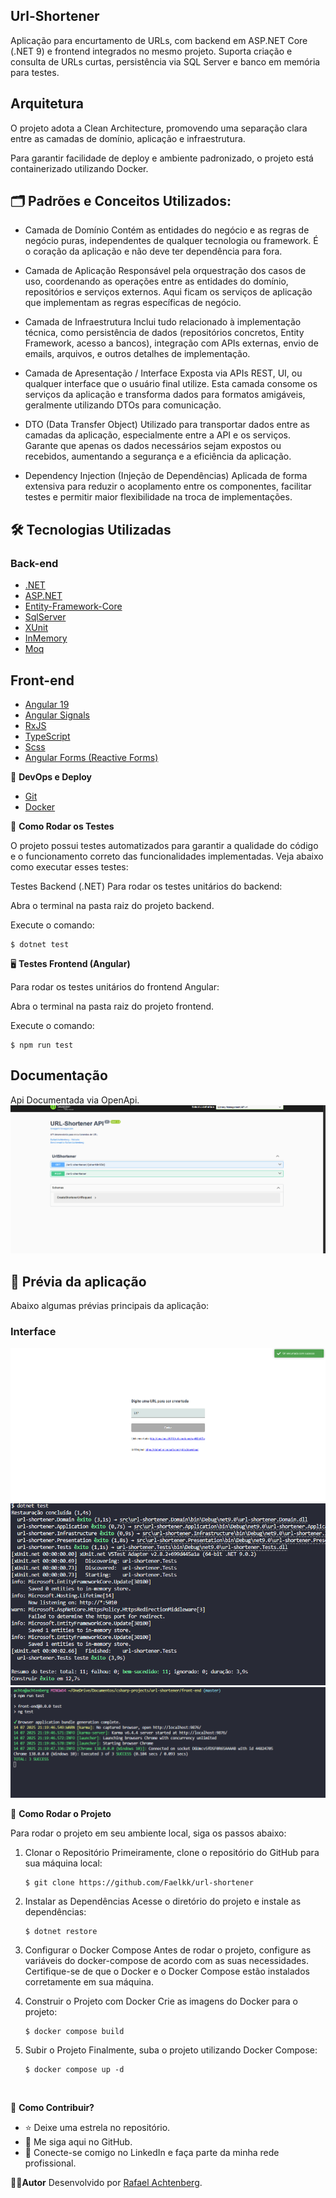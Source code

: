 ## Url-Shortener


Aplicação para encurtamento de URLs, com backend em ASP.NET Core (.NET 9) e frontend integrados no mesmo projeto. Suporta criação e consulta de URLs curtas, persistência via SQL Server e banco em memória para testes.

## Arquitetura

O projeto adota a Clean Architecture, promovendo uma separação clara entre as camadas de domínio, aplicação e infraestrutura.

Para garantir facilidade de deploy e ambiente padronizado, o projeto está containerizado utilizando Docker.

## 🗂️ Padrões e Conceitos Utilizados:

- Camada de Domínio
  Contém as entidades do negócio e as regras de negócio puras, independentes de qualquer tecnologia ou framework. É o coração da aplicação e não deve ter dependência para fora.

- Camada de Aplicação
  Responsável pela orquestração dos casos de uso, coordenando as operações entre as entidades do domínio, repositórios e serviços externos. Aqui ficam os serviços de aplicação que implementam as regras específicas de negócio.

- Camada de Infraestrutura
  Inclui tudo relacionado à implementação técnica, como persistência de dados (repositórios concretos, Entity Framework, acesso a bancos), integração com APIs externas, envio de emails, arquivos, e outros detalhes de implementação.

- Camada de Apresentação / Interface
  Exposta via APIs REST, UI, ou qualquer interface que o usuário final utilize. Esta camada consome os serviços da aplicação e transforma dados para formatos amigáveis, geralmente utilizando DTOs para comunicação.

- DTO (Data Transfer Object)
  Utilizado para transportar dados entre as camadas da aplicação, especialmente entre a API e os serviços. Garante que apenas os dados necessários sejam expostos ou recebidos, aumentando a segurança e a eficiência da aplicação.

- Dependency Injection (Injeção de Dependências)
  Aplicada de forma extensiva para reduzir o acoplamento entre os componentes, facilitar testes e permitir maior flexibilidade na troca de implementações.

## 🛠️ Tecnologias Utilizadas

### Back-end

- [.NET](https://dotnet.microsoft.com/pt-br/)
- [ASP.NET](https://learn.microsoft.com/pt-br/aspnet/core/?view=aspnetcore-9.0&WT.mc_id=dotnet-35129-website)
- [Entity-Framework-Core](https://learn.microsoft.com/en-us/ef/core/)
- [SqlServer](https://www.microsoft.com/pt-br/sql-server/sql-server-downloads)
- [XUnit](https://learn.microsoft.com/pt-br/dotnet/core/testing/unit-testing-csharp-with-xunit)
- [InMemory](https://learn.microsoft.com/pt-br/ef/core/providers/in-memory/?tabs=dotnet-core-cli)
- [Moq](https://learn.microsoft.com/pt-br/shows/visual-studio-toolbox/unit-testing-moq-framework)

## Front-end

- [Angular 19](https://angular.io/)
- [Angular Signals](https://angular.dev/features/reactivity)
- [RxJS](https://rxjs.dev/)
- [TypeScript](https://www.typescriptlang.org/)
- [Scss](https://sass-lang.com/)
- [Angular Forms (Reactive Forms)](https://angular.io/guide/reactive-forms)

🔧 **DevOps e Deploy**

- [Git](https://git-scm.com)
- [Docker](https://www.docker.com/)

🧪 **Como Rodar os Testes**

O projeto possui testes automatizados para garantir a qualidade do código e o funcionamento correto das funcionalidades implementadas. Veja abaixo como executar esses testes:

Testes Backend (.NET)
Para rodar os testes unitários do backend:

Abra o terminal na pasta raiz do projeto backend.

Execute o comando:

    $ dotnet test

🖥️ **Testes Frontend (Angular)**

Para rodar os testes unitários do frontend Angular:

Abra o terminal na pasta raiz do projeto frontend.

Execute o comando:

    $ npm run test

## Documentação

Api Documentada via OpenApi.
![Swagger UI](./docs/swagger-doc.png)

## 📸 Prévia da aplicação

Abaixo algumas prévias principais da aplicação:

### Interface

![Tela de interface](./docs/interface.png)
![Tela de testes-back-end](./docs/back-end-test.png)
![Tela de testes-front-end](./docs/front-end-test.png)

🚀 **Como Rodar o Projeto**

Para rodar o projeto em seu ambiente local, siga os passos abaixo:

1.  Clonar o Repositório
    Primeiramente, clone o repositório do GitHub para sua máquina local:

        $ git clone https://github.com/Faelkk/url-shortener

2.  Instalar as Dependências
    Acesse o diretório do projeto e instale as dependências:

        $ dotnet restore

3.  Configurar o Docker Compose
    Antes de rodar o projeto, configure as variáveis do docker-compose de acordo com as suas necessidades. Certifique-se de que o Docker e o Docker Compose estão instalados corretamente em sua máquina.

4.  Construir o Projeto com Docker
    Crie as imagens do Docker para o projeto:

        $ docker compose build

5.  Subir o Projeto
    Finalmente, suba o projeto utilizando Docker Compose:

        $ docker compose up -d

<br>

🤝 **Como Contribuir?**

- ⭐ Deixe uma estrela no repositório.
- 🔗 Me siga aqui no GitHub.
- 👥 Conecte-se comigo no LinkedIn e faça parte da minha rede profissional.

👨‍💻**Autor**
Desenvolvido por [Rafael Achtenberg](linkedin.com/in/rafael-achtenberg-7a4b12284/).
